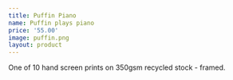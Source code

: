```yaml
---
title: Puffin Piano
name: Puffin plays piano
price: '55.00'
image: puffin.png
layout: product
---
```


One of 10 hand screen prints on 350gsm recycled stock - framed.
